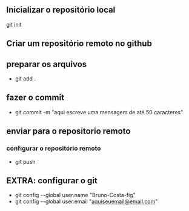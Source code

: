 ## Inicializar o repositório local
git init

## Criar um repositório remoto no github

## preparar os arquivos
- git add .

## fazer o commit
- git commit -m "aqui escreve uma mensagem de até 50 caracteres"

## enviar para o repositorio remoto
  ### configurar o repositório remoto
- git push

## EXTRA: configurar o git
- git config --global user.name "Bruno-Costa-fig"
- git config --global user.email "aquiseuemail@email.com"